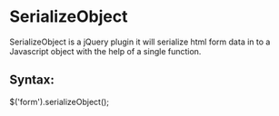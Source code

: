 # SerializeObject
SerializeObject is a jQuery plugin it will serialize html form data in to a Javascript object with the help of a single function.

## Syntax:
$('form').serializeObject();

